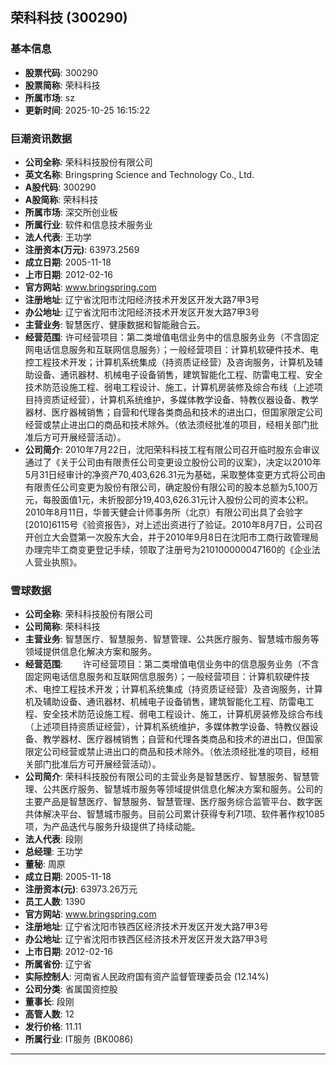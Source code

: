 ## 荣科科技 (300290)

### 基本信息

- **股票代码**: 300290
- **股票简称**: 荣科科技
- **所属市场**: sz
- **更新时间**: 2025-10-25 16:15:22

### 巨潮资讯数据

- **公司全称**: 荣科科技股份有限公司
- **英文名称**: Bringspring Science and Technology Co., Ltd.
- **A股代码**: 300290
- **A股简称**: 荣科科技
- **所属市场**: 深交所创业板
- **所属行业**: 软件和信息技术服务业
- **法人代表**: 王功学
- **注册资本(万元)**: 63973.2569
- **成立日期**: 2005-11-18
- **上市日期**: 2012-02-16
- **官方网站**: www.bringspring.com
- **注册地址**: 辽宁省沈阳市沈阳经济技术开发区开发大路7甲3号
- **办公地址**: 辽宁省沈阳市沈阳经济技术开发区开发大路7甲3号
- **主营业务**: 智慧医疗、健康数据和智能融合云。
- **经营范围**: 许可经营项目：第二类增值电信业务中的信息服务业务（不含固定网电话信息服务和互联网信息服务）；一般经营项目：计算机软硬件技术、电控工程技术开发；计算机系统集成（持资质证经营）及咨询服务，计算机及辅助设备、通讯器材、机械电子设备销售，建筑智能化工程、防雷电工程、安全技术防范设施工程、弱电工程设计、施工，计算机房装修及综合布线（上述项目持资质证经营），计算机系统维护，多媒体教学设备、特教仪器设备、教学器材、医疗器械销售；自营和代理各类商品和技术的进出口，但国家限定公司经营或禁止进出口的商品和技术除外。（依法须经批准的项目，经相关部门批准后方可开展经营活动）。
- **公司简介**: 2010年7月22日，沈阳荣科科技工程有限公司召开临时股东会审议通过了《关于公司由有限责任公司变更设立股份公司的议案》，决定以2010年5月31日经审计的净资产70,403,626.31元为基础，采取整体变更方式将公司由有限责任公司变更为股份有限公司，确定股份有限公司的股本总额为5,100万元，每股面值1元，未折股部分19,403,626.31元计入股份公司的资本公积。2010年8月11日，华普天健会计师事务所（北京）有限公司出具了会验字[2010]6115号《验资报告》，对上述出资进行了验证。2010年8月7日，公司召开创立大会暨第一次股东大会，并于2010年9月8日在沈阳市工商行政管理局办理完毕工商变更登记手续，领取了注册号为210100000047160的《企业法人营业执照》。

### 雪球数据

- **公司全称**: 荣科科技股份有限公司
- **公司简称**: 荣科科技
- **主营业务**: 智慧医疗、智慧服务、智慧管理、公共医疗服务、智慧城市服务等领域提供信息化解决方案和服务。
- **经营范围**: 　　许可经营项目：第二类增值电信业务中的信息服务业务（不含固定网电话信息服务和互联网信息服务）；一般经营项目：计算机软硬件技术、电控工程技术开发；计算机系统集成（持资质证经营）及咨询服务，计算机及辅助设备、通讯器材、机械电子设备销售，建筑智能化工程、防雷电工程、安全技术防范设施工程、弱电工程设计、施工，计算机房装修及综合布线（上述项目持资质证经营），计算机系统维护，多媒体教学设备、特教仪器设备、教学器材、医疗器械销售；自营和代理各类商品和技术的进出口，但国家限定公司经营或禁止进出口的商品和技术除外。（依法须经批准的项目，经相关部门批准后方可开展经营活动）。
- **公司简介**: 荣科科技股份有限公司的主营业务是智慧医疗、智慧服务、智慧管理、公共医疗服务、智慧城市服务等领域提供信息化解决方案和服务。公司的主要产品是智慧医疗、智慧服务、智慧管理、医疗服务综合监管平台、数字医共体解决平台、智慧城市服务。目前公司累计获得专利71项、软件著作权1085项，为产品迭代与服务升级提供了持续动能。
- **法人代表**: 段刚
- **总经理**: 王功学
- **董秘**: 周原
- **成立日期**: 2005-11-18
- **注册资本(元)**: 63973.26万元
- **员工人数**: 1390
- **官方网站**: www.bringspring.com
- **注册地址**: 辽宁省沈阳市铁西区经济技术开发区开发大路7甲3号
- **办公地址**: 辽宁省沈阳市铁西区经济技术开发区开发大路7甲3号
- **上市日期**: 2012-02-16
- **所属省份**: 辽宁省
- **实际控制人**: 河南省人民政府国有资产监督管理委员会 (12.14%)
- **公司分类**: 省属国资控股
- **董事长**: 段刚
- **高管人数**: 12
- **发行价格**: 11.11
- **所属行业**: IT服务 (BK0086)

---